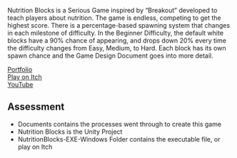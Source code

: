 Nutrition Blocks is a Serious Game inspired by “Breakout” developed to teach players about nutrition.
The game is endless, competing to get the highest score. There is a percentage-based spawning system that changes in each milestone of difficulty. In the Beginner Difficulty, the default white blocks have a 90% chance of appearing, and drops down 20% every time the difficulty changes from Easy, Medium, to Hard. Each block has its own spawn chance and the Game Design Document goes into more detail.

[Portfolio](https://yuchingho.com/)\
[Play on Itch](https://yuchingho.itch.io/nutrition-blocks)\
[YouTube](https://youtu.be/Yodx6JlPS4Y)

## Assessment
- Documents contains the processes went through to create this game
- Nutrition Blocks is the Unity Project
- NutritionBlocks-EXE-Windows Folder contains the executable file, or play on Itch